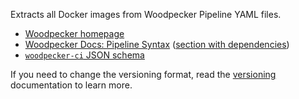Extracts all Docker images from Woodpecker Pipeline YAML files.

- [Woodpecker homepage](https://woodpecker-ci.org/)
- [Woodpecker Docs: Pipeline Syntax](https://woodpecker-ci.org/docs/usage/pipeline-syntax) ([section with dependencies](https://woodpecker-ci.org/docs/usage/pipeline-syntax#image))
- [`woodpecker-ci` JSON schema](https://raw.githubusercontent.com/woodpecker-ci/woodpecker/master/pipeline/schema/schema.json)

If you need to change the versioning format, read the [versioning](https://docs.renovatebot.com/modules/versioning/) documentation to learn more.
